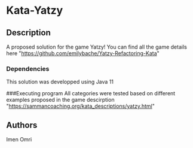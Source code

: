 # Kata-Yatzy

## Description
A proposed solution for the game Yatzy!
You can find all the game details here "https://github.com/emilybache/Yatzy-Refactoring-Kata"

### Dependencies
This solution was developped using Java 11 

###Executing program
All categories were tested based on different examples proposed in the game descirption 
"https://sammancoaching.org/kata_descriptions/yatzy.html"
## Authors
Imen Omri
